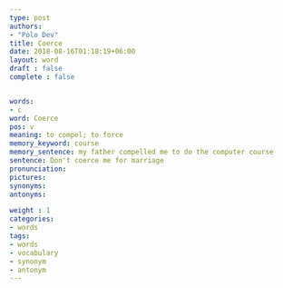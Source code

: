 ```yaml
---
type: post
authors:
- "Polo Dev"
title: Coerce
date: 2018-08-16T01:18:19+06:00
layout: word
draft : false
complete : false


words:
- c
word: Coerce
pos: v
meaning: to compel; to force
memory_keyword: course
memory_sentence: my father compelled me to do the computer course
sentence: Don't coerce me for marriage
pronunciation:
pictures:
synonyms:
antonyms:

weight : 1
categories:
- words
tags:
- words
- vocabulary
- synonym
- antonym
---
```

